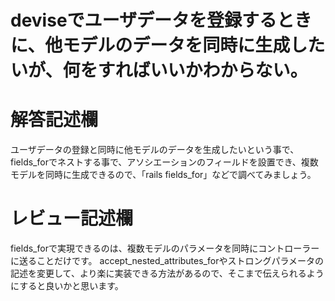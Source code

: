 # deviseでユーザデータを登録するときに、他モデルのデータを同時に生成したいが、何をすればいいかわからない。
# 解答記述欄
ユーザデータの登録と同時に他モデルのデータを生成したいという事で、fields_forでネストする事で、アソシエーションのフィールドを設置でき、複数モデルを同時に生成できるので、「rails fields_for」などで調べてみましょう。






# レビュー記述欄
fields_forで実現できるのは、複数モデルのパラメータを同時にコントローラーに送ることだけです。
accept_nested_attributes_forやストロングパラメータの記述を変更して、より楽に実装できる方法があるので、そこまで伝えられるようにすると良いかと思います。